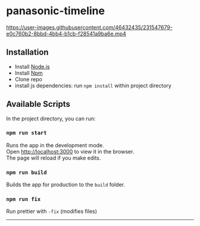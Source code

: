 # panasonic-timeline

https://user-images.githubusercontent.com/46432435/231547679-e0c760b2-8bbd-4bb4-b1cb-f28541a9ba6e.mp4


 
## Installation
- Install [Node.js](https://nodejs.org/en/)
- Install [Npm](https://docs.npmjs.com/cli/v7/commands/npm-install)
- Clone repo
- install js dependencies: run `npm install` within project directory

## Available Scripts

In the project directory, you can run:

### `npm run start`

Runs the app in the development mode.\
Open [http://localhost:3000](http://localhost:3000) to view it in the browser.\
The page will reload if you make edits.

### `npm run build`

Builds the app for production to the `build` folder.

### `npm run fix`

Run prettier with `-fix` (modifies files)

---
